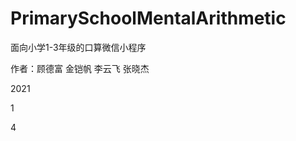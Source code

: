 # PrimarySchoolMentalArithmetic
面向小学1-3年级的口算微信小程序

作者：顾德富 金铠帆 李云飞 张晓杰





































































































































































































































































































































































































































































































































2021

1

4